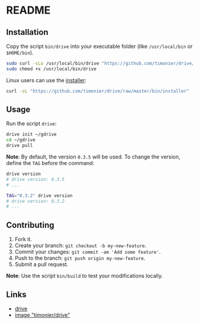 # README

## Installation

Copy the script `bin/drive` into your executable folder (like `/usr/local/bin` or `$HOME/bin`).

```sh
sudo curl -sLo /usr/local/bin/drive "https://github.com/timonier/drive/raw/master/bin/drive"
sudo chmod +x /usr/local/bin/drive
```

Linux users can use the [installer](https://github.com/timonier/drive/blob/master/bin/installer):

```sh
curl -sL "https://github.com/timonier/drive/raw/master/bin/installer" | sudo sh -s install
```

## Usage

Run the script `drive`:

```sh
drive init ~/gdrive
cd ~/gdrive
drive pull
```

__Note__: By default, the version `0.3.5` will be used. To change the version, define the `TAG` before the command:

```sh
drive version
# drive version: 0.3.5
# ...

TAG="0.3.2" drive version
# drive version: 0.3.2
# ...
```

## Contributing

1. Fork it.
2. Create your branch: `git checkout -b my-new-feature`.
3. Commit your changes: `git commit -am 'Add some feature'`.
4. Push to the branch: `git push origin my-new-feature`.
5. Submit a pull request.

__Note__: Use the script `bin/build` to test your modifications locally.

## Links

* [drive](https://github.com/odeke-em/drive)
* [image "timonier/drive"](https://hub.docker.com/r/timonier/drive/)
